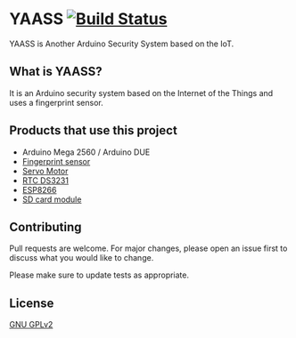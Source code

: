 # YAASS [![Build Status](https://travis-ci.org/charecktowa/YAASS.svg?branch=master)](https://travis-ci.org/charecktowa/YAASS)
YAASS is Another Arduino Security System based on the IoT.

## What is YAASS?
It is an Arduino security system based on the Internet of the Things and uses a fingerprint sensor.

## Products that use this project
- Arduino Mega 2560 / Arduino DUE
- [Fingerprint sensor](https://www.adafruit.com/product/751)
- [Servo Motor](https://www.adafruit.com/product/169)
- [RTC DS3231](https://www.adafruit.com/product/3028)
- [ESP8266](https://www.adafruit.com/product/2491)
- [SD card module](https://www.ebay.com/itm/Micro-SD-Storage-Board-Mciro-SD-TF-Card-Memory-Shield-Module-SPI-For-Arduino/200958993125?hash=item2eca16e2e5:g:VtkAAOSwDmxcURW-)

## Contributing
Pull requests are welcome. For major changes, please open an issue first to discuss what you would like to change.

Please make sure to update tests as appropriate.

## License
[GNU GPLv2](https://choosealicense.com/licenses/gpl-2.0/)
